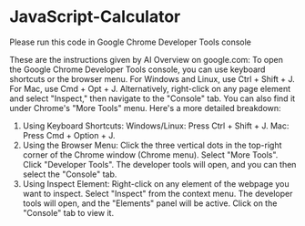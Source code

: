 # JavaScript-Calculator

Please run this code in Google Chrome Developer Tools console

These are the instructions given by AI Overview on google.com:
To open the Google Chrome Developer Tools console, you can use keyboard shortcuts or the browser menu. For Windows and Linux, use Ctrl + Shift + J. For Mac, use Cmd + Opt + J. Alternatively, right-click on any page element and select "Inspect," then navigate to the "Console" tab. You can also find it under Chrome's "More Tools" menu. 
Here's a more detailed breakdown:
1. Using Keyboard Shortcuts:
Windows/Linux: Press Ctrl + Shift + J.
Mac: Press Cmd + Option + J. 
2. Using the Browser Menu:
Click the three vertical dots in the top-right corner of the Chrome window (Chrome menu).
Select "More Tools".
Click "Developer Tools".
The developer tools will open, and you can then select the "Console" tab. 
3. Using Inspect Element:
Right-click on any element of the webpage you want to inspect.
Select "Inspect" from the context menu.
The developer tools will open, and the "Elements" panel will be active. Click on the "Console" tab to view it.